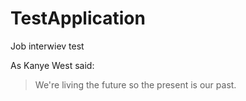 # TestApplication
Job interwiev test

As Kanye West said:

> We're living the future so
> the present is our past.
  
